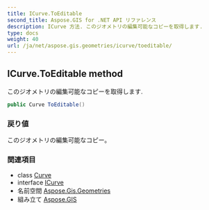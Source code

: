 ```yaml
---
title: ICurve.ToEditable
second_title: Aspose.GIS for .NET API リファレンス
description: ICurve 方法. このジオメトリの編集可能なコピーを取得します.
type: docs
weight: 40
url: /ja/net/aspose.gis.geometries/icurve/toeditable/
---
```

## ICurve.ToEditable method

このジオメトリの編集可能なコピーを取得します.

```csharp
public Curve ToEditable()
```

### 戻り値

このジオメトリの編集可能なコピー。

### 関連項目

* class [Curve](../../curve/)
* interface [ICurve](../)
* 名前空間 [Aspose.Gis.Geometries](../../icurve/)
* 組み立て [Aspose.GIS](../../../)


